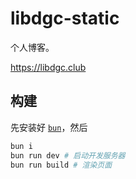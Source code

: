 # libdgc-static

个人博客。

https://libdgc.club

## 构建

先安装好 [`bun`](https://bun.sh/)，然后

```sh
bun i
bun run dev # 启动开发服务器
bun run build # 渲染页面
```
